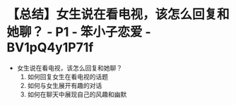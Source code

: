 # 【总结】女生说在看电视，该怎么回复和她聊？ - P1 - 笨小子恋爱 - BV1pQ4y1P71f

-   女生说在看电视，该怎么回复和她聊？
    1.  如何回复女生在看电视的话题
    2.  如何与女生展开有趣的对话
    3.  如何在聊天中展现自己的风趣和幽默
